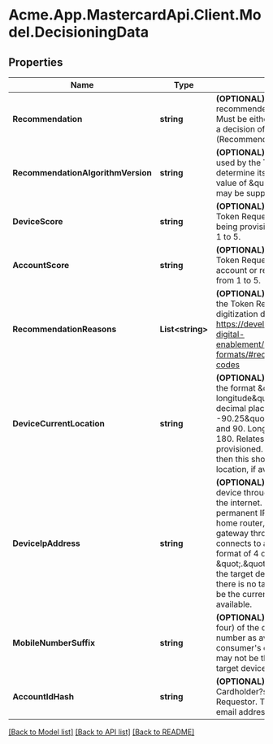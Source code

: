 # Acme.App.MastercardApi.Client.Model.DecisioningData

## Properties

Name | Type | Description | Notes
------------ | ------------- | ------------- | -------------
**Recommendation** | **string** | **(OPTIONAL)** Digitization decision recommended by the Token Requestor. Must be either APPROVED (Recommend a decision of Approved), DECLINED (Recommend a decision of Decline).  | [optional] 
**RecommendationAlgorithmVersion** | **string** | **(OPTIONAL)** Version of the algorithm used by the Token Requestor to determine its recommendation. Must be a value of \&quot;01\&quot;. Other values may be supported in the future.  | [optional] 
**DeviceScore** | **string** | **(OPTIONAL)** Score assigned by the Token Requestor for the target device being provisioned. Must be a value from 1 to 5.  | [optional] 
**AccountScore** | **string** | **(OPTIONAL)** Score assigned by the Token Requestor for the consumer account or relationship. Must be a value from 1 to 5.  | [optional] 
**RecommendationReasons** | **List&lt;string&gt;** | **(OPTIONAL)** Code indicating the reasons the Token Requestor is suggesting the digitization decision.  See table here - https://developer.mastercard.com/mdes-digital-enablement/documentation/code-and-formats/#recommendation-reason-codes  | [optional] 
**DeviceCurrentLocation** | **string** | **(OPTIONAL)** Latitude and longitude in the format \&quot;(sign) latitude, (sign) longitude\&quot; with a precision of 2 decimal places.  Ex - \&quot;38.63, -90.25\&quot;  Latitude is between -90 and 90.  Longitude between -180 and 180. Relates to the target device being provisioned. If there is no target device, then this should be the current consumer location, if available.  | [optional] 
**DeviceIpAddress** | **string** | **(OPTIONAL)** The IP address of the device through which the device reaches the internet. This may be a temporary or permanent IP address assigned to a home router, or the IP address of a gateway through which the device connects to a network. IPv4 address format of 4 octets separated by \&quot;.\&quot; Ex - 127.0.0.1 Relates to the target device being provisioned. If there is no target device, then this should be the current consumer IP address, if available.  | [optional] 
**MobileNumberSuffix** | **string** | **(OPTIONAL)** The last few digits (typically four) of the consumer&#39;s mobile phone number as available on file or on the consumer&#39;s current device, which may or may not be the mobile number of the target device being provisioned.  | [optional] 
**AccountIdHash** | **string** | **(OPTIONAL)** SHA-256 hash of the Cardholder?s account ID with the Token Requestor. Typically expected to be an email address.  | [optional] 

[[Back to Model list]](../README.md#documentation-for-models) [[Back to API list]](../README.md#documentation-for-api-endpoints) [[Back to README]](../README.md)


